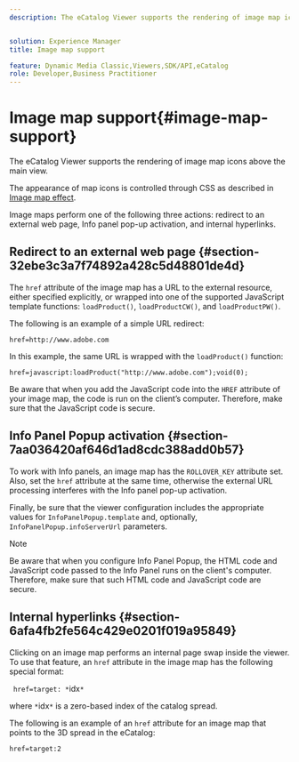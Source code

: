 ```yaml
---
description: The eCatalog Viewer supports the rendering of image map icons above the main view.


solution: Experience Manager
title: Image map support

feature: Dynamic Media Classic,Viewers,SDK/API,eCatalog
role: Developer,Business Practitioner
---
```


# Image map support{#image-map-support}

The eCatalog Viewer supports the rendering of image map icons above the main view.

The appearance of map icons is controlled through CSS as described in [Image map effect](../../c-html5-s7-aem-asset-viewers/c-html5-20-ecatalog-viewer-about/c-html5-20-ecatalog-viewer-customizingviewer/r-html5-ecatalog-viewer-20-customize-imagemapeffect.md#reference-261df27d1ed145c882b26b88e33a0289).

Image maps perform one of the following three actions: redirect to an external web page, Info panel pop-up activation, and internal hyperlinks.

## Redirect to an external web page {#section-32ebe3c3a7f74892a428c5d48801de4d}

The `href` attribute of the image map has a URL to the external resource, either specified explicitly, or wrapped into one of the supported JavaScript template functions: `loadProduct()`, `loadProductCW()`, and `loadProductPW()`.

The following is an example of a simple URL redirect:

`href=http://www.adobe.com`

In this example, the same URL is wrapped with the `loadProduct()` function:

`href=javascript:loadProduct("http://www.adobe.com");void(0);`

Be aware that when you add the JavaScript code into the `HREF` attribute of your image map, the code is run on the client’s computer. Therefore, make sure that the JavaScript code is secure.

## Info Panel Popup activation {#section-7aa036420af646d1ad8cdc388add0b57}

To work with Info panels, an image map has the `ROLLOVER_KEY` attribute set. Also, set the `href` attribute at the same time, otherwise the external URL processing interferes with the Info panel pop-up activation.

Finally, be sure that the viewer configuration includes the appropriate values for `InfoPanelPopup.template` and, optionally, `InfoPanelPopup.infoServerUrl` parameters.

>[!NOTE]
>
>Be aware that when you configure Info Panel Popup, the HTML code and JavaScript code passed to the Info Panel runs on the client's computer. Therefore, make sure that such HTML code and JavaScript code are secure.

## Internal hyperlinks {#section-6afa4fb2fe564c429e0201f019a95849}

Clicking on an image map performs an internal page swap inside the viewer. To use that feature, an `href` attribute in the image map has the following special format:

` href=target: *`idx`*`

where `*`idx`*` is a zero-based index of the catalog spread.

The following is an example of an `href` attribute for an image map that points to the 3D spread in the eCatalog:

`href=target:2` 
